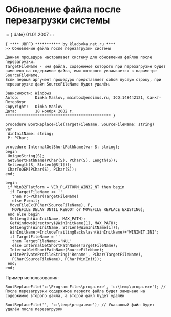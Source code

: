 Обновление файла после перезагрузки системы
===========================================

::: {.date}
01.01.2007
:::

    { **** UBPFD *********** by kladovka.net.ru ****
    >> Обновление файла после перезагрузки системы
     
    Данная процедура настраивает систему для обновления файлов после перезагрузки.
    TargetFileName - имя файла, содержимое которого при перезагрузке будет 
    заменено на содержимое файла, имя которого укзаывается в параметре SourceFileName. 
    Если первый аргумент процедуры представляет собой пустую строку, при 
    перезагрузке файл SourceFileName будет удалён.
     
    Зависимости: Windows
    Автор:       Dimka Maslov, mainbox@endimus.ru, ICQ:148442121, Санкт-Петербург
    Copyright:   Dimka Maslov
    Дата:        18 ноября 2002 г.
    ********************************************** }
     
    procedure BootReplaceFile(TargetFileName, SourceFileName: string)
    var
     WinInitName: string;
     P: PChar;
     
    procedure InternalGetShortPathName(var S: string);
    begin
     UniqueString(S);
     GetShortPathName(PChar(S), PChar(S), Length(S));
     SetLength(S, StrLen(@S[1]));
     CharToOEM(PChar(S), PChar(S));
    end;
     
    begin
     if Win32Platform = VER_PLATFORM_WIN32_NT then begin
      if TargetFileName <> '' 
       then P:=PChar(TargetFileName)
       else P:=nil;
      MoveFileEx(PChar(SourceFileName), P,
       MOVEFILE_DELAY_UNTIL_REBOOT or MOVEFILE_REPLACE_EXISTING);
     end else begin
      SetLength(WinInitName, MAX_PATH);
      GetWindowsDirectory(@WinInitName[1], MAX_PATH);
      SetLength(WinInitName, StrLen(@WinInitName[1]));
      WinInitName:=IncludeTrailingBackslash(WinInitName)+'WININIT.INI';
      if TargetFileName = '' 
       then TargetFileName:='NUL'
       else InternalGetShortPathName(TargetFileName);
      InternalGetShortPathName(SourceFileName);
      WritePrivateProfileString('Rename', PChar(TargetFileName),
       PChar(SourceFileName), PChar(WinInit));
     end;
    end; 

Пример использования:

    BootReplaceFile('c:\Program Files\proga.exe', 'c:\temp\proga.exe'); // После перезагрузки содержимое первого файла будет заменено на содержимое второго файла, а второй файл будет удалён
     
    BootReplaceFile('', 'c:\temp\proga.exe'); // Указанный файл будет удалён после перезагрузки 

